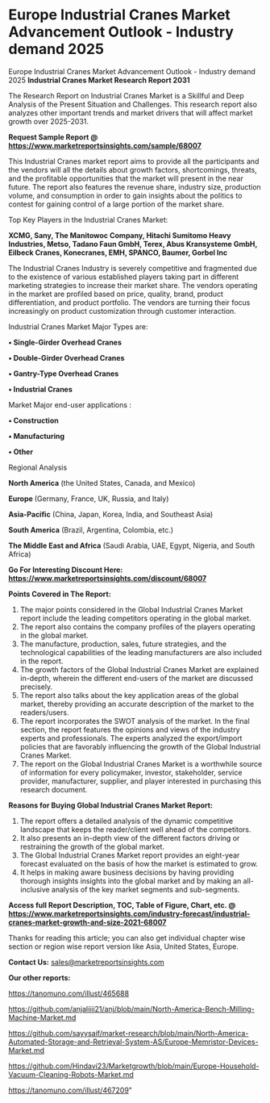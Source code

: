 # Europe Industrial Cranes Market Advancement Outlook - Industry demand 2025
 Europe Industrial Cranes Market Advancement Outlook - Industry demand 2025
<strong>Industrial Cranes Market Research Report 2031</strong>

The Research Report on Industrial Cranes Market is a Skillful and Deep Analysis of the Present Situation and Challenges. This research report also analyzes other important trends and market drivers that will affect market growth over 2025-2031.

<strong>Request Sample Report @ <a href=https://www.marketreportsinsights.com/sample/68007>https://www.marketreportsinsights.com/sample/68007</a></strong>

This Industrial Cranes market report aims to provide all the participants and the vendors will all the details about growth factors, shortcomings, threats, and the profitable opportunities that the market will present in the near future. The report also features the revenue share, industry size, production volume, and consumption in order to gain insights about the politics to contest for gaining control of a large portion of the market share.

Top Key Players in the Industrial Cranes Market:

<strong>XCMG, Sany, The Manitowoc Company, Hitachi Sumitomo Heavy Industries, Metso, Tadano Faun GmbH, Terex, Abus Kransysteme GmbH, Eilbeck Cranes, Konecranes, EMH, SPANCO, Baumer, Gorbel Inc</strong>

The Industrial Cranes Industry is severely competitive and fragmented due to the existence of various established players taking part in different marketing strategies to increase their market share. The vendors operating in the market are profiled based on price, quality, brand, product differentiation, and product portfolio. The vendors are turning their focus increasingly on product customization through customer interaction.

Industrial Cranes Market Major Types are:

<strong>• Single-Girder Overhead Cranes

• Double-Girder Overhead Cranes

• Gantry-Type Overhead Cranes

• Industrial Cranes</strong>

Market Major end-user applications :

<strong>• Construction

• Manufacturing

• Other</strong>

Regional Analysis

</u><strong><b>North America</b></strong> (the United States, Canada, and Mexico)

<strong><b>Europe </b></strong>(Germany, France, UK, Russia, and Italy)

<strong><b>Asia-Pacific</b></strong> (China, Japan, Korea, India, and Southeast Asia)

<strong><b>South America</b></strong> (Brazil, Argentina, Colombia, etc.)

<strong><b>The Middle East and Africa</b></strong> (Saudi Arabia, UAE, Egypt, Nigeria, and South Africa)

<strong>Go For Interesting Discount Here: <a href=https://www.marketreportsinsights.com/discount/68007>https://www.marketreportsinsights.com/discount/68007</a></strong>

<strong>Points Covered in The Report:</strong>
<ol>
  <li>The major points considered in the Global Industrial Cranes Market report include the leading competitors operating in the global market.</li>
  <li>The report also contains the company profiles of the players operating in the global market.</li>
  <li>The manufacture, production, sales, future strategies, and the technological capabilities of the leading manufacturers are also included in the report.</li>
  <li>The growth factors of the Global Industrial Cranes Market are explained in-depth, wherein the different end-users of the market are discussed precisely.</li>
  <li>The report also talks about the key application areas of the global market, thereby providing an accurate description of the market to the readers/users.</li>
  <li>The report incorporates the SWOT analysis of the market. In the final section, the report features the opinions and views of the industry experts and professionals. The experts analyzed the export/import policies that are favorably influencing the growth of the Global Industrial Cranes Market.</li>
  <li>The report on the Global Industrial Cranes Market is a worthwhile source of information for every policymaker, investor, stakeholder, service provider, manufacturer, supplier, and player interested in purchasing this research document.</li>
</ol>
<strong>Reasons for Buying Global Industrial Cranes Market Report:</strong>

<ol>
  <li>The report offers a detailed analysis of the dynamic competitive landscape that keeps the reader/client well ahead of the competitors.</li>
  <li>It also presents an in-depth view of the different factors driving or restraining the growth of the global market.</li>
  <li>The Global Industrial Cranes Market report provides an eight-year forecast evaluated on the basis of how the market is estimated to grow.</li>
  <li>It helps in making aware business decisions by having providing thorough insights insights into the global market and by making an all-inclusive analysis of the key market segments and sub-segments.</li>
</ol>
<strong>Access full Report Description, TOC, Table of Figure, Chart, etc. @ <a href=https://www.marketreportsinsights.com/industry-forecast/industrial-cranes-market-growth-and-size-2021-68007>https://www.marketreportsinsights.com/industry-forecast/industrial-cranes-market-growth-and-size-2021-68007</a></strong>


Thanks for reading this article; you can also get individual chapter wise section or region wise report version like Asia, United States, Europe.

<strong>Contact Us:</strong>
sales@marketreportsinsights.com

<strong>Our other reports:</strong>

<a href=https://tanomuno.com/illust/465688>https://tanomuno.com/illust/465688</a>

<a href=https://github.com/anjaliiii21/anj/blob/main/North-America-Bench-Milling-Machine-Market.md>https://github.com/anjaliiii21/anj/blob/main/North-America-Bench-Milling-Machine-Market.md</a>

<a href=https://github.com/sayysaif/market-research/blob/main/North-America-Automated-Storage-and-Retrieval-System-AS/Europe-Memristor-Devices-Market.md>https://github.com/sayysaif/market-research/blob/main/North-America-Automated-Storage-and-Retrieval-System-AS/Europe-Memristor-Devices-Market.md</a>

<a href=https://github.com/Hindavi23/Marketgrowth/blob/main/Europe-Household-Vacuum-Cleaning-Robots-Market.md>https://github.com/Hindavi23/Marketgrowth/blob/main/Europe-Household-Vacuum-Cleaning-Robots-Market.md</a>

<a href=https://tanomuno.com/illust/467209>https://tanomuno.com/illust/467209</a>"
